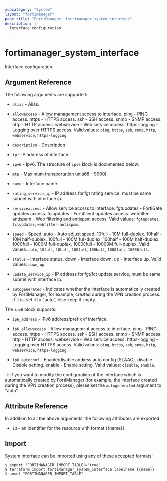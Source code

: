 ```yaml
---
subcategory: "System"
layout: "fortimanager"
page_title: "FortiManager: fortimanager_system_interface"
description: |-
  Interface configuration.
---
```


# fortimanager_system_interface
Interface configuration.

## Argument Reference


The following arguments are supported:


* `alias` - Alias.
* `allowaccess` - Allow management access to interface. ping - PING access. https - HTTPS access. ssh - SSH access. snmp - SNMP access. http - HTTP access. webservice - Web service access. https-logging - Logging over HTTPS access. Valid values: `ping`, `https`, `ssh`, `snmp`, `http`, `webservice`, `https-logging`.

* `description` - Description.
* `ip` - IP address of interface.
* `ipv6` - Ipv6. The structure of `ipv6` block is documented below.
* `mtu` - Maximum transportation unit(68 - 9000).
* `name` - Interface name.
* `rating_service_ip` - IP address for fgt rating service, must be same subnet with interface ip.
* `serviceaccess` - Allow service access to interface. fgtupdates - FortiGate updates access. fclupdates - FortiClient updates access. webfilter-antispam - Web filtering and antispam access. Valid values: `fgtupdates`, `fclupdates`, `webfilter-antispam`.

* `speed` - Speed. auto - Auto adjust speed. 10full - 10M full-duplex. 10half - 10M half-duplex. 100full - 100M full-duplex. 100half - 100M half-duplex. 1000full - 1000M full-duplex. 10000full - 10000M full-duplex. Valid values: `auto`, `10full`, `10half`, `100full`, `100half`, `1000full`, `10000full`.

* `status` - Interface status. down - Interface down. up - Interface up. Valid values: `down`, `up`.

* `update_service_ip` - IP address for fgt/fct update service, must be same subnet with interface ip.
* `autogenerated` - Indicates whether the interface is automatically created by FortiManager, for example, created during the VPN creation process. If it is, set it to "auto", else keep it empty.

The `ipv6` block supports:

* `ip6_address` - IPv6 address/prefix of interface.
* `ip6_allowaccess` - Allow management access to interface. ping - PING access. https - HTTPS access. ssh - SSH access. snmp - SNMP access. http - HTTP access. webservice - Web service access. https-logging - Logging over HTTPS access. Valid values: `ping`, `https`, `ssh`, `snmp`, `http`, `webservice`, `https-logging`.

* `ip6_autoconf` - Enable/disable address auto config (SLAAC). disable - Disable setting. enable - Enable setting. Valid values: `disable`, `enable`.


-> If you want to modify the configuration of the interface which is automatically created by FortiManager (for example, the interface created during the VPN creation process), please set the `autogenerated` argument to "auto".


## Attribute Reference

In addition to all the above arguments, the following attributes are exported:
* `id` - an identifier for the resource with format {{name}}.

## Import

System Interface can be imported using any of these accepted formats:
```
$ export "FORTIMANAGER_IMPORT_TABLE"="true"
$ terraform import fortimanager_system_interface.labelname {{name}}
$ unset "FORTIMANAGER_IMPORT_TABLE"
```

